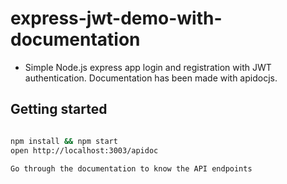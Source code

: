 # express-jwt-demo-with-documentation

- Simple Node.js express app login and registration with JWT authentication. Documentation has been made with apidocjs.
## Getting started

```sh

npm install && npm start
open http://localhost:3003/apidoc

Go through the documentation to know the API endpoints
